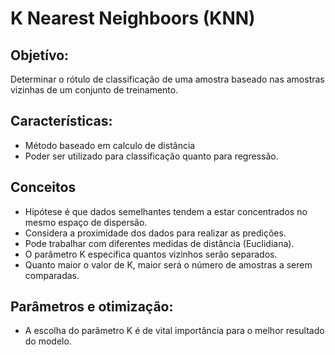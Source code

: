 # K Nearest Neighboors (KNN)
## Objetívo:
Determinar o rótulo de classificação de uma amostra baseado nas amostras vizinhas de um conjunto de treinamento.

## Características:
* Método baseado em calculo de distância
* Poder ser utilizado para classificação quanto para regressão.

## Conceitos
* Hipótese é que dados semelhantes tendem a estar concentrados no mesmo espaço de dispersão.
* Considera a proximidade dos dados para realizar as predições.
* Pode trabalhar com diferentes medidas de distância (Euclidiana).
* O parâmetro K especifica quantos vizinhos serão separados.
* Quanto maior o valor de K, maior será o número de amostras a serem comparadas.

## Parâmetros e otimização:
* A escolha do parâmetro K é de vital importância para o melhor resultado do modelo.
